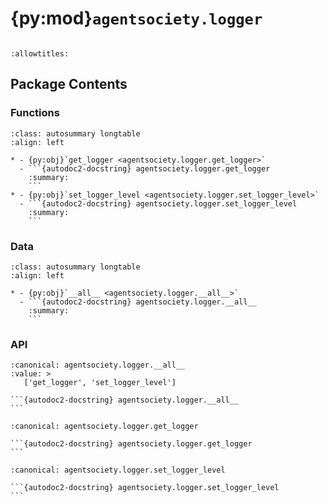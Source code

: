 # {py:mod}`agentsociety.logger`

```{py:module} agentsociety.logger
```

```{autodoc2-docstring} agentsociety.logger
:allowtitles:
```

## Package Contents

### Functions

````{list-table}
:class: autosummary longtable
:align: left

* - {py:obj}`get_logger <agentsociety.logger.get_logger>`
  - ```{autodoc2-docstring} agentsociety.logger.get_logger
    :summary:
    ```
* - {py:obj}`set_logger_level <agentsociety.logger.set_logger_level>`
  - ```{autodoc2-docstring} agentsociety.logger.set_logger_level
    :summary:
    ```
````

### Data

````{list-table}
:class: autosummary longtable
:align: left

* - {py:obj}`__all__ <agentsociety.logger.__all__>`
  - ```{autodoc2-docstring} agentsociety.logger.__all__
    :summary:
    ```
````

### API

````{py:data} __all__
:canonical: agentsociety.logger.__all__
:value: >
   ['get_logger', 'set_logger_level']

```{autodoc2-docstring} agentsociety.logger.__all__
```

````

````{py:function} get_logger()
:canonical: agentsociety.logger.get_logger

```{autodoc2-docstring} agentsociety.logger.get_logger
```
````

````{py:function} set_logger_level(level: str)
:canonical: agentsociety.logger.set_logger_level

```{autodoc2-docstring} agentsociety.logger.set_logger_level
```
````
